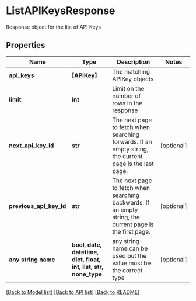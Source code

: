 # ListAPIKeysResponse

Response object for the list of API Keys

## Properties
Name | Type | Description | Notes
------------ | ------------- | ------------- | -------------
**api_keys** | [**[APIKey]**](APIKey.md) | The matching APIKey objects | 
**limit** | **int** | Limit on the number of rows in the response | 
**next_api_key_id** | **str** | The next page to fetch when searching forwards. If an empty string, the current page is the last page.  | [optional] 
**previous_api_key_id** | **str** | The next page to fetch when searching backwards. If an empty string, the current page is the first page.  | [optional] 
**any string name** | **bool, date, datetime, dict, float, int, list, str, none_type** | any string name can be used but the value must be the correct type | [optional]

[[Back to Model list]](../README.md#documentation-for-models) [[Back to API list]](../README.md#documentation-for-api-endpoints) [[Back to README]](../README.md)


